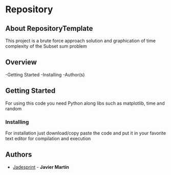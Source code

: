 # Repository

<!--  Other options to write Readme
  - [Deployment](#deployment)
  - [Used or Referenced Projects](Used-or-Referenced-Projects)
-->
## About RepositoryTemplate
<!--Wirte one paragraph of project description -->  
This project is a brute force approach solution and graphication of time complexity of the Subset sum problem

## Overview
<!-- Write Overview about this project -->
-Getting Started
-Installing
-Author(s)

## Getting Started
For using this code you need Python along libs such as matplotlib, time and random 
<!--
### Depencies
 Write about need to install the software and how to install them 
-->
### Installing
For installation just download/copy paste the code and put it in your favorite text editor for compilation and execution
<!-- A step by step series of examples that tell you how to get a development 
env running

Say what the step will be

    Give the example

And repeat

    until finished
-->

<!--
## Deployment
 Add additional notes about how to deploy this on a live system
 -->

## Authors
  - [Jadesprint](https://github.com/Jadesprint) - **Javier Martin** 

<!--
## Used or Referenced Projects
 - [referenced Project](project link) - **LICENSE** - little-bit introduce
-->

